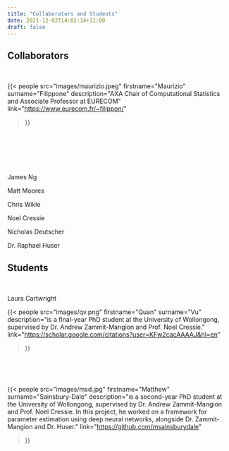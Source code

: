```yaml
---
title: "Collaborators and Students"
date: 2021-12-02T14:02:14+11:00
draft: false
---
```


## Collaborators

  &nbsp;
  
{{< people
  src="images/maurizio.jpeg"
  firstname="Maurizio"
  surname="Filippone"
  description="AXA Chair of Computational Statistics and Associate Professor at EURECOM"
  link="https://www.eurecom.fr/~filippon/"
  >}}


  &nbsp;

  &nbsp;

  &nbsp;
  
James Ng

Matt Moores

Chris Wikle

Noel Cressie

Nicholas Deutscher

Dr. Raphael Huser


## Students

  &nbsp;
  
Laura Cartwright

{{< people
  src="images/qv.png"
  firstname="Quan"
  surname="Vu"
  description="is a final-year PhD student at the University of Wollongong, supervised by Dr. Andrew Zammit-Mangion and Prof. Noel Cressie."
  link="https://scholar.google.com/citations?user=KFw2cacAAAAJ&hl=en"
  >}}


&nbsp;

&nbsp;


{{< people
  src="images/msd.jpg"
  firstname="Matthew"
  surname="Sainsbury-Dale"
  description="is a second-year PhD student at the University of Wollongong, supervised by Dr. Andrew Zammit-Mangion and Prof. Noel Cressie. In this project, he worked on a framework for parameter estimation using deep neural networks, alongside Dr. Zammit-Mangion and Dr. Huser."
  link="https://github.com/msainsburydale"
  >}}
